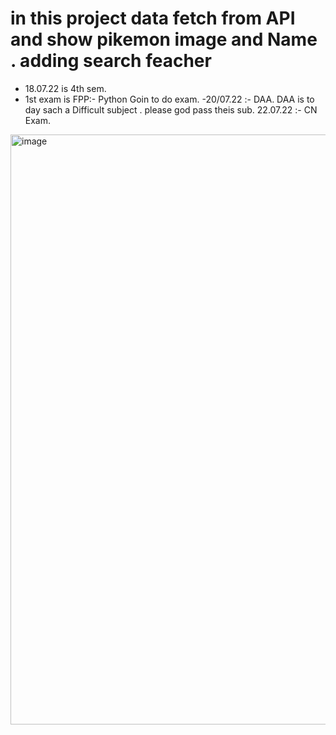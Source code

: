 # in this project data fetch from API and show pikemon image and Name . adding search feacher


- 18.07.22 is 4th sem.
- 1st exam is FPP:- Python Goin to do exam.
-20/07.22 :- DAA.
DAA is to day sach a Difficult subject . please god pass theis sub.
22.07.22 :- CN Exam.

<img width="944" alt="image" src="https://user-images.githubusercontent.com/78966839/175237087-4b654bb0-1e04-4ad8-b972-e1a62ef7eb5f.png">

